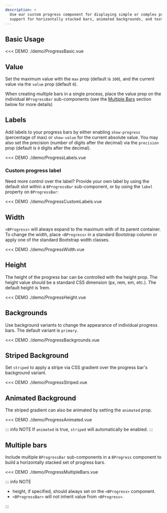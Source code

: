 ```yaml
---
description: >
  Use our custom progress component for displaying simple or complex progress bars, featuring
  support for horizontally stacked bars, animated backgrounds, and text labels.
---
```


## Basic Usage

<<< DEMO ./demo/ProgressBasic.vue

## Value

Set the maximum value with the `max` prop (default is `100`), and the current value via the `value` prop (default `0`).

When creating multiple bars in a single process, place the value prop on the individual `BProgressBar` sub-components (see the [Multiple Bars](#multiple-bars) section below for more details)

## Labels

Add labels to your progress bars by either enabling `show-progress` (percentage of max) or `show-value` for the current absolute value. You may also set the precision (number of digits after the decimal) via the `precision` prop (default is `0` digits after the decimal).

<<< DEMO ./demo/ProgressLabels.vue

### Custom progress label

Need more control over the label? Provide your own label by using the default slot within a `BProgressBar` sub-component, or by using the `label` property on `BProgressBar`:

<<< DEMO ./demo/ProgressCustomLabels.vue

## Width

`<BProgress>` will always expand to the maximum with of its parent container. To change the width,
place `<BProgress>` in a standard Bootstrap column or apply one of the standard Bootstrap width
classes.

<<< DEMO ./demo/ProgressWidth.vue

## Height

The height of the progress bar can be controlled with the height prop. The height value should be a standard CSS dimension (px, rem, em, etc.). The default height is 1rem.

<<< DEMO ./demo/ProgressHeight.vue

## Backgrounds

Use background variants to change the appearance of individual progress bars. The default variant is `primary`.

<<< DEMO ./demo/ProgressBackgrounds.vue

## Striped Background

Set `striped` to apply a stripe via CSS gradient over the progress bar's background variant.

<<< DEMO ./demo/ProgressStriped.vue

## Animated Background

The striped gradient can also be animated by setting the `animated` prop.

<<< DEMO ./demo/ProgressAnimated.vue

::: info NOTE
If `animated` is true, `striped` will automatically be enabled.
:::

## Multiple bars

Include multiple `BProgressBar` sub-components in a `BProgress` component to build a horizontally stacked set of progress bars.

<<< DEMO ./demo/ProgressMultipleBars.vue

::: info NOTE

- height, if specified, should always set on the `<BProgress>` component.
- `<BProgressBar>` will not inherit value from `<BProgress>`.

:::
